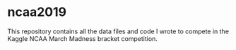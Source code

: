 # ncaa2019
This repository contains all the data files and code I wrote to compete in the Kaggle NCAA March Madness bracket competition. 

